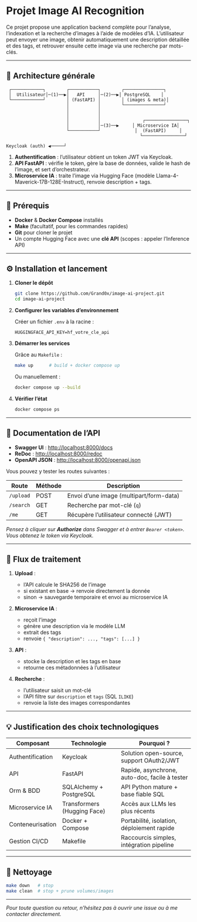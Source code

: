 # Projet Image AI Recognition

Ce projet propose une application backend complète pour l’analyse, l’indexation et la recherche d’images à l’aide de modèles d’IA. L’utilisateur peut envoyer une image, obtenir automatiquement une description détaillée et des tags, et retrouver ensuite cette image via une recherche par mots-clés.

---

## 📐 Architecture générale

```text
 ┌────────────┐        ┌───────────┐        ┌───────────────┐
 │  Utilisateur│─(1)──▶│   API     │─(2)──▶│ PostgreSQL    │
 └────────────┘        │ (FastAPI) │        │ (images & meta)│
                       │           │        └───────────────┘
                       │           │
                       │           │
                       │           │                ┌────────────────┐
                       │           │─(3)──▶     │ Microservice IA│
                       └───────────┘             │  (FastAPI)     │
                                                   └────────────────┘

Keycloak (auth) ◀─────┘
```

1. **Authentification** : l’utilisateur obtient un token JWT via Keycloak.
2. **API FastAPI** : vérifie le token, gère la base de données, valide le hash de l’image, et sert d’orchestrateur.
3. **Microservice IA** : traite l’image via Hugging Face (modèle Llama-4-Maverick-17B-128E-Instruct), renvoie description + tags.

---

## 🚀 Prérequis

* **Docker** & **Docker Compose** installés
* **Make** (facultatif, pour les commandes rapides)
* **Git** pour cloner le projet
* Un compte Hugging Face avec une **clé API** (scopes : appeler l’Inference API)

---

## ⚙️ Installation et lancement

1. **Cloner le dépôt**

   ```bash
   git clone https://github.com/Grand0x/image-ai-project.git
   cd image-ai-project
   ```

2. **Configurer les variables d’environnement**

   Créer un fichier `.env` à la racine :

   ```dotenv
   HUGGINGFACE_API_KEY=hf_votre_cle_api
   ```

3. **Démarrer les services**

   Grâce au `Makefile` :

   ```bash
   make up      # build + docker compose up
   ```

   Ou manuellement :

   ```bash
   docker compose up --build
   ```

4. **Vérifier l’état**

   ```bash
   docker compose ps
   ```

---

## 📖 Documentation de l’API

* **Swagger UI** : [http://localhost:8000/docs](http://localhost:8000/docs)
* **ReDoc** : [http://localhost:8000/redoc](http://localhost:8000/redoc)
* **OpenAPI JSON** : [http://localhost:8000/openapi.json](http://localhost:8000/openapi.json)

Vous pouvez y tester les routes suivantes :

| Route     | Méthode | Description                             |
| --------- | ------- | --------------------------------------- |
| `/upload` | POST    | Envoi d’une image (multipart/form-data) |
| `/search` | GET     | Recherche par mot-clé (`q`)             |
| `/me`     | GET     | Récupère l’utilisateur connecté (JWT)   |

*Pensez à cliquer sur **Authorize** dans Swagger et à entrer `Bearer <token>`. Vous obtenez le token via Keycloak.*

---

## 🔄 Flux de traitement

1. **Upload** :

   * l’API calcule le SHA256 de l’image
   * si existant en base → renvoie directement la donnée
   * sinon → sauvegarde temporaire et envoi au microservice IA
2. **Microservice IA** :

   * reçoit l’image
   * génère une description via le modèle LLM
   * extrait des tags
   * renvoie `{ "description": ..., "tags": [...] }`
3. **API** :

   * stocke la description et les tags en base
   * retourne ces métadonnées à l’utilisateur
4. **Recherche** :

   * l’utilisateur saisit un mot-clé
   * l’API filtre sur `description` et `tags` (SQL `ILIKE`)
   * renvoie la liste des images correspondantes

---

## 💡 Justification des choix technologiques

| Composant        | Technologie                 | Pourquoi ?                                    |
| ---------------- | --------------------------- | --------------------------------------------- |
| Authentification | Keycloak                    | Solution open-source, support OAuth2/JWT      |
| API              | FastAPI                     | Rapide, asynchrone, auto-doc, facile à tester |
| Orm & BDD        | SQLAlchemy + PostgreSQL     | API Python mature + base fiable SQL           |
| Microservice IA  | Transformers (Hugging Face) | Accès aux LLMs les plus récents               |
| Conteneurisation | Docker + Compose            | Portabilité, isolation, déploiement rapide    |
| Gestion CI/CD    | Makefile                    | Raccourcis simples, intégration pipeline      |

---

## 🧹 Nettoyage

```bash
make down   # stop
make clean  # stop + prune volumes/images
```

---

*Pour toute question ou retour, n’hésitez pas à ouvrir une issue ou à me contacter directement.*
